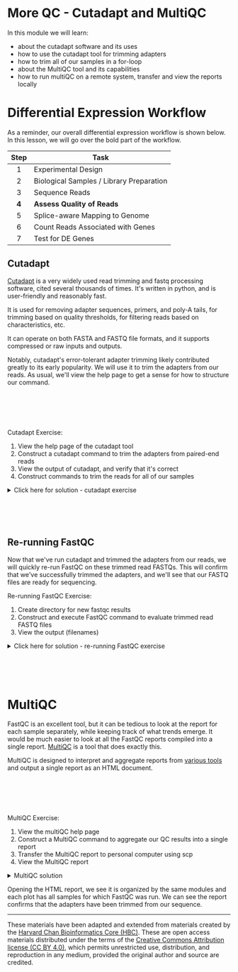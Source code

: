 # More QC - Cutadapt and MultiQC

In this module we will learn:
* about the cutadapt software and its uses
* how to use the cutadapt tool for trimming adapters
* how to trim all of our samples in a for-loop
* about the MultiQC tool and its capabilities
* how to run multiQC on a remote system, transfer and view the reports locally

# Differential Expression Workflow

As a reminder, our overall differential expression workflow is shown below. In this lesson, we will go over the bold part of the workflow.

| Step | Task |
| :--: | ---- |
| 1 | Experimental Design |
| 2 | Biological Samples / Library Preparation |
| 3 | Sequence Reads |
| **4** | **Assess Quality of Reads** |
| 5 | Splice-aware Mapping to Genome |
| 6 | Count Reads Associated with Genes |
| 7 | Test for DE Genes |

## Cutadapt

[Cutadapt](https://cutadapt.readthedocs.io/en/stable/) is a very widely used read trimming and fastq processing software, cited several thousands of times. It's written in python, and is user-friendly and reasonably fast.

It is used for removing adapter sequences, primers, and poly-A tails, for trimming based on quality thresholds, for filtering reads based on characteristics, etc.

It can operate on both FASTA and FASTQ file formats, and it supports compressed or raw inputs and outputs.

Notably, cutadapt's error-tolerant adapter trimming likely contributed greatly to its early popularity. We will use it to trim the adapters from our reads. As usual, we'll view the help page to get a sense for how to structure our command.

<br>
<br>
<br>
<br>

Cutadapt Exercise:

1. View the help page of the cutadapt tool
2. Construct a cutadapt command to trim the adapters from paired-end reads
3. View the output of cutadapt, and verify that it's correct
4. Construct commands to trim the reads for all of our samples

<details>
<summary>Click here for solution - cutadapt exercise</summary>

1. View cutadapt help page

        cutadapt --help | less
        # Will need to type `q` to exit from `less`

2. Trim the adapters from sample_01 with cutadapt

        SAMPLE=sample_01
        cutadapt -a AGATCGGAAGAG -A AGATCGGAAGAG -o ~/analysis/out_trimmed/${SAMPLE}_R1.trimmed.fastq.gz -p ~/analysis/out_trimmed/${SAMPLE}_R2.trimmed.fastq.gz ~/data/reads/${SAMPLE}_R1.fastq.gz ~/data/reads/${SAMPLE}_R2.fastq.gz

3. View cutadapt output

        ls -l ~/analysis/out_trimmed

4. Construct commands to trim the reads for all of our samples

Note: We're re-using the same command. We can update `$SAMPLE`, then press 'up' to re-run cutadapt command with newly defined variable.

        SAMPLE=sample_02
        cutadapt -a AGATCGGAAGAG -A AGATCGGAAGAG -o ~/analysis/out_trimmed/${SAMPLE}_R1.trimmed.fastq.gz -p ~/analysis/out_trimmed/${SAMPLE}_R2.trimmed.fastq.gz ~/data/reads/${SAMPLE}_R1.fastq.gz ~/data/reads/${SAMPLE}_R2.fastq.gz

        SAMPLE=sample_03
        cutadapt -a AGATCGGAAGAG -A AGATCGGAAGAG -o ~/analysis/out_trimmed/${SAMPLE}_R1.trimmed.fastq.gz -p ~/analysis/out_trimmed/${SAMPLE}_R2.trimmed.fastq.gz ~/data/reads/${SAMPLE}_R1.fastq.gz ~/data/reads/${SAMPLE}_R2.fastq.gz

        SAMPLE=sample_04
        cutadapt -a AGATCGGAAGAG -A AGATCGGAAGAG -o ~/analysis/out_trimmed/${SAMPLE}_R1.trimmed.fastq.gz -p ~/analysis/out_trimmed/${SAMPLE}_R2.trimmed.fastq.gz ~/data/reads/${SAMPLE}_R1.fastq.gz ~/data/reads/${SAMPLE}_R2.fastq.gz


</details>

<br>
<br>
<br>
<br>

## Re-running FastQC

Now that we've run cutadapt and trimmed the adapters from our reads, we will quickly re-run FastQC on these trimmed read FASTQs. This will confirm that we've successfully trimmed the adapters, and we'll see that our FASTQ files are ready for sequencing.

Re-running FastQC Exercise:

1. Create directory for new fastqc results
2. Construct and execute FastQC command to evaluate trimmed read FASTQ files
3. View the output (filenames)


<details>
<summary>Click here for solution - re-running FastQC exercise</summary>

1. Create directory for new fastqc results

        mkdir ~/analysis/out_fastqc_trimmed

2. FastQC command to evaluate trimmed FASTQ files

        fastqc -o ~/analysis/out_fastqc_trimmed ~/analysis/out_trimmed/*.fastq.gz


</details>

<br>
<br>
<br>
<br>

# MultiQC

FastQC is an excellent tool, but it can be tedious to look at the report for each sample separately, while keeping track of what trends emerge. It would be much easier to look at all the FastQC reports compiled into a single report. [MultiQC](https://multiqc.info/) is a tool that does exactly this.

MultiQC is designed to interpret and aggregate reports from [various tools](https://multiqc.info/#supported-tools) and output a single report as an HTML document.

<br>
<br>
<br>
<br>

MultiQC Exercise:

1. View the multiQC help page
2. Construct a MultiQC command to aggregate our QC results into a single report
3. Transfer the MultiQC report to personal computer using scp
4. View the MultiQC report

<details>
<summary>MultiQC solution</summary>

1. View MultiQC help page

        multiqc --help | less
        # Will need to type `q` to exit from `less`

2. MultiQC command to process our trimmed read results

        multiqc --outdir ~/analysis/out_multiqc ~/analysis/out_fastqc_trimmed/

3. Log out of aws instance and use scp to transfer MultiQC report to local computer

        exit # log out from remote

        # Now on local
        scp <username>@50.17.210.255:~/analysis/out_multiqc/multiqc_report.html ~/workshop_rsd/

4. View MultiQC report
Use GUI file manager to find your ~/workshop_rsd folder
Double-click multiqc_report.html (open it with an internet browser)

</details>

Opening the HTML report, we see it is organized by the same modules and each plot has all samples for which FastQC was run. We can see the report confirms that the adapters have been trimmed from our sequence.

---

These materials have been adapted and extended from materials created by the [Harvard Chan Bioinformatics Core (HBC)](http://bioinformatics.sph.harvard.edu/). These are open access materials distributed under the terms of the [Creative Commons Attribution license (CC BY 4.0)](http://creativecommons.org/licenses/by/4.0/), which permits unrestricted use, distribution, and reproduction in any medium, provided the original author and source are credited.
